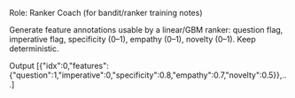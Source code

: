 Role: Ranker Coach (for bandit/ranker training notes)

Generate feature annotations usable by a linear/GBM ranker: question flag, imperative flag, specificity (0–1), empathy (0–1), novelty (0–1). Keep deterministic.

Output
[{"idx":0,"features":{"question":1,"imperative":0,"specificity":0.8,"empathy":0.7,"novelty":0.5}},...]